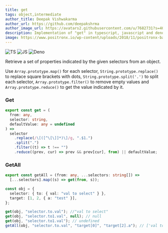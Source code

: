 ```yaml
---
title: get
tags: object,intermediate
author_title: Deepak Vishwakarma
author_url: https://github.com/deepakshrma
author_image_url: https://avatars2.githubusercontent.com/u/7682731?s=400
description: Implementation of "get" in typescript, javascript and deno.
image: https://www.positronx.io/wp-content/uploads/2018/11/positronx-banner-1152-1.jpg
---
```


![TS](https://img.shields.io/badge/supports-typescript-blue.svg?style=flat-square)
![JS](https://img.shields.io/badge/supports-javascript-yellow.svg?style=flat-square)
![Deno](https://img.shields.io/badge/supports-deno-green.svg?style=flat-square)

Retrieve a set of properties indicated by the given selectors from an object.

Use `Array.prototype.map()` for each selector, `String.prototype.replace()` to replace square brackets with dots, `String.prototype.split('.')` to split each selector, `Array.prototype.filter()` to remove empty values and `Array.prototype.reduce()` to get the value indicated by it.

### Get

```ts title="typescript"
export const get = (
  from: any,
  selector: string,
  defaultValue: any = undefined
) =>
  selector
    .replace(/\[([^\[\]]*)\]/g, ".$1.")
    .split(".")
    .filter((t) => t !== "")
    .reduce((prev, cur) => prev && prev[cur], from) || defaultValue;
```

### GetAll

```ts title="typescript"
export const getAll = (from: any, ...selectors: string[]) =>
  [...selectors].map((s) => get(from, s));
```

```ts title="typescript"
const obj = {
  selector: { to: { val: "val to select" } },
  target: [1, 2, { a: "test" }],
};

get(obj, "selector.to.val"); //"val to select"
get(obj, "selector.to1.val", null); // null
get(obj, "selector.to1.val"); // undefined
getAll(obj, "selector.to.val", "target[0]", "target[2].a"); // ['val to select', 1, 'test']
```
